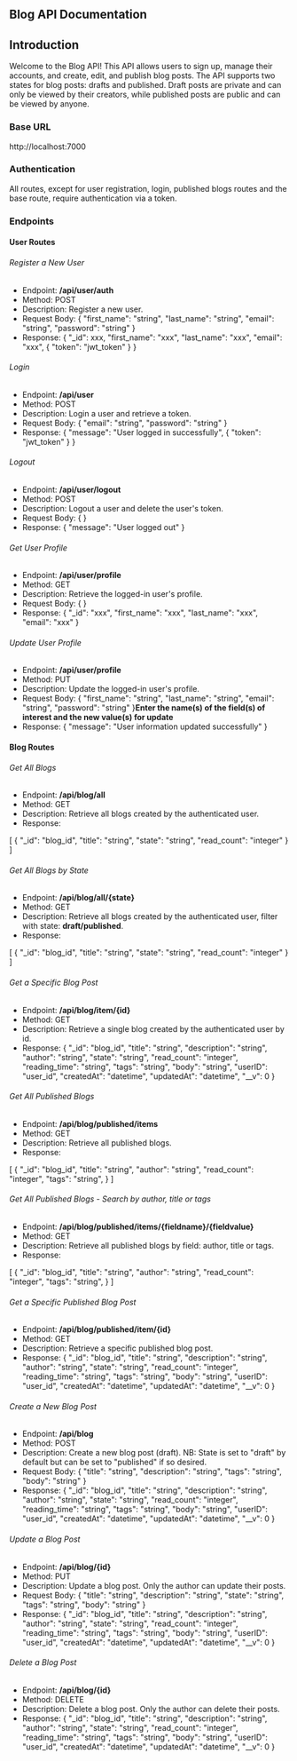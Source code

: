## Blog API Documentation

## Introduction

Welcome to the Blog API! This API allows users to sign up, manage their accounts, and create, edit, and publish blog posts. The API supports two states for blog posts: drafts and published. Draft posts are private and can only be viewed by their creators, while published posts are public and can be viewed by anyone.

### Base URL

http://localhost:7000

### Authentication

All routes, except for user registration, login, published blogs routes and the base route, require authentication via a token.

### Endpoints

#### User Routes

###### Register a New User

- Endpoint: **/api/user/auth**
- Method: POST
- Description: Register a new user.
- Request Body:
  {
  "first_name": "string",
  "last_name": "string",
  "email": "string",
  "password": "string"
  }
- Response:
  {
  "\_id": xxx,
  "first_name": "xxx",
  "last_name": "xxx",
  "email": "xxx",
  {
  "token": "jwt_token"
  }
  }

###### Login

- Endpoint: **/api/user**
- Method: POST
- Description: Login a user and retrieve a token.
- Request Body:
  {
  "email": "string",
  "password": "string"
  }
- Response:
  {
  "message": "User logged in successfully",
  {
  "token": "jwt_token"
  }
  }

###### Logout

- Endpoint: **/api/user/logout**
- Method: POST
- Description: Logout a user and delete the user's token.
- Request Body:
  { }
- Response:
  {
  "message": "User logged out"
  }

###### Get User Profile

- Endpoint: **/api/user/profile**
- Method: GET
- Description: Retrieve the logged-in user's profile.
- Request Body:
  { }
- Response:
  {
  "\_id": "xxx",
  "first_name": "xxx",
  "last_name": "xxx",
  "email": "xxx"
  }

###### Update User Profile

- Endpoint: **/api/user/profile**
- Method: PUT
- Description: Update the logged-in user's profile.
- Request Body:
  {
  "first_name": "string",
  "last_name": "string",
  "email": "string",
  "password": "string"
  }**Enter the name(s) of the field(s) of interest and the new value(s) for update**
- Response:
  {
  "message": "User information updated successfully"
  }

#### Blog Routes

###### Get All Blogs

- Endpoint: **/api/blog/all**
- Method: GET
- Description: Retrieve all blogs created by the authenticated user.
- Response:

[
{
"_id": "blog_id",
"title": "string",
"state": "string",
"read_count": "integer"
}
]

###### Get All Blogs by State

- Endpoint: **/api/blog/all/{state}**
- Method: GET
- Description: Retrieve all blogs created by the authenticated user, filter with state: **draft/published**.
- Response:

[
{
"_id": "blog_id",
"title": "string",
"state": "string",
"read_count": "integer"
}
]

###### Get a Specific Blog Post

- Endpoint: **/api/blog/item/{id}**
- Method: GET
- Description: Retrieve a single blog created by the authenticated user by id.
- Response:
  {
  "\_id": "blog_id",
  "title": "string",
  "description": "string",
  "author": "string",
  "state": "string",
  "read_count": "integer",
  "reading_time": "string",
  "tags": "string",
  "body": "string",
  "userID": "user_id",
  "createdAt": "datetime",
  "updatedAt": "datetime",
  "\_\_v": 0
  }

###### Get All Published Blogs

- Endpoint: **/api/blog/published/items**
- Method: GET
- Description: Retrieve all published blogs.
- Response:

[
{
"_id": "blog_id",
"title": "string",
"author": "string",
"read_count": "integer",
"tags": "string",
}
]

###### Get All Published Blogs - Search by author, title or tags

- Endpoint: **/api/blog/published/items/{fieldname}/{fieldvalue}**
- Method: GET
- Description: Retrieve all published blogs by field: author, title or tags.
- Response:

[
{
"_id": "blog_id",
"title": "string",
"author": "string",
"read_count": "integer",
"tags": "string",
}
]

###### Get a Specific Published Blog Post

- Endpoint: **/api/blog/published/item/{id}**
- Method: GET
- Description: Retrieve a specific published blog post.
- Response:
  {
  "\_id": "blog_id",
  "title": "string",
  "description": "string",
  "author": "string",
  "state": "string",
  "read_count": "integer",
  "reading_time": "string",
  "tags": "string",
  "body": "string",
  "userID": "user_id",
  "createdAt": "datetime",
  "updatedAt": "datetime",
  "\_\_v": 0
  }

###### Create a New Blog Post

- Endpoint: **/api/blog**
- Method: POST
- Description: Create a new blog post (draft). NB: State is set to "draft" by default but can be set to "published" if so desired.
- Request Body:
  {
  "title": "string",
  "description": "string",
  "tags": "string",
  "body": "string"
  }
- Response:
  {
  "\_id": "blog_id",
  "title": "string",
  "description": "string",
  "author": "string",
  "state": "string",
  "read_count": "integer",
  "reading_time": "string",
  "tags": "string",
  "body": "string",
  "userID": "user_id",
  "createdAt": "datetime",
  "updatedAt": "datetime",
  "\_\_v": 0
  }

###### Update a Blog Post

- Endpoint: **/api/blog/{id}**
- Method: PUT
- Description: Update a blog post. Only the author can update their posts.
- Request Body:
  {
  "title": "string",
  "description": "string",
  "state": "string",
  "tags": "string",
  "body": "string"
  }
- Response:
  {
  "\_id": "blog_id",
  "title": "string",
  "description": "string",
  "author": "string",
  "state": "string",
  "read_count": "integer",
  "reading_time": "string",
  "tags": "string",
  "body": "string",
  "userID": "user_id",
  "createdAt": "datetime",
  "updatedAt": "datetime",
  "\_\_v": 0
  }

###### Delete a Blog Post

- Endpoint: **/api/blog/{id}**
- Method: DELETE
- Description: Delete a blog post. Only the author can delete their posts.
- Response:
  {
  "\_id": "blog_id",
  "title": "string",
  "description": "string",
  "author": "string",
  "state": "string",
  "read_count": "integer",
  "reading_time": "string",
  "tags": "string",
  "body": "string",
  "userID": "user_id",
  "createdAt": "datetime",
  "updatedAt": "datetime",
  "\_\_v": 0
  }
